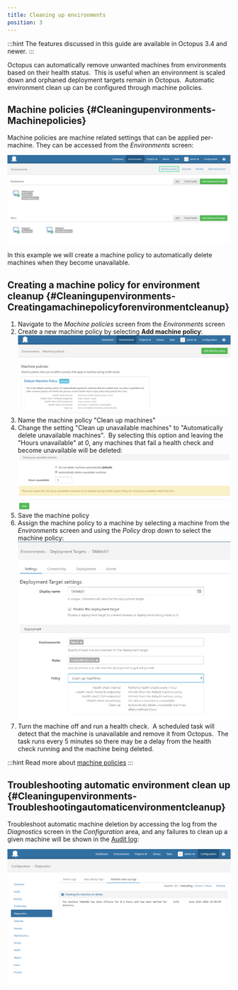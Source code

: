 ```yaml
---
title: Cleaning up environments
position: 3
---
```


:::hint
The features discussed in this guide are available in Octopus 3.4 and newer.
:::

Octopus can automatically remove unwanted machines from environments based on their health status.  This is useful when an environment is scaled down and orphaned deployment targets remain in Octopus.  Automatic environment clean up can be configured through machine policies.

## Machine policies {#Cleaningupenvironments-Machinepolicies}

Machine policies are machine related settings that can be applied per-machine. They can be accessed from the *Environments* screen:

![](/docs/images/5669267/5865576.png "width=500")

In this example we will create a machine policy to automatically delete machines when they become unavailable.

## Creating a machine policy for environment cleanup {#Cleaningupenvironments-Creatingamachinepolicyforenvironmentcleanup}

1. Navigate to the *Machine policies* screen from the *Environments* screen
2. Create a new machine policy by selecting **Add machine policy**:
![](/docs/images/5669267/5865577.png "width=500")
3. Name the machine policy "Clean up machines"
4. Change the setting "Clean up unavailable machines" to "Automatically delete unavailable machines".  By selecting this option and leaving the "Hours unavailable" at 0, any machines that fail a health check and become unavailable will be deleted:
![](/docs/images/5669267/5865578.png "width=500")
5. Save the machine policy
6. Assign the machine policy to a machine by selecting a machine from the *Environments* screen and using the *Policy* drop down to select the machine policy:
![](/docs/images/5669267/5865579.png "width=500")
7. Turn the machine off and run a health check.  A scheduled task will detect that the machine is unavailable and remove it from Octopus.  The task runs every 5 minutes so there may be a delay from the health check running and the machine being deleted.

:::hint
Read more about [machine policies](/docs/key-concepts/environments/machine-policies.md)
:::

## Troubleshooting automatic environment clean up {#Cleaningupenvironments-Troubleshootingautomaticenvironmentcleanup}

Troubleshoot automatic machine deletion by accessing the log from the *Diagnostics* screen in the *Configuration* area, and any failures to clean up a given machine will be shown in the [Audit log](/docs/administration/auditing.md):

![](/docs/images/5669267/5865580.png "width=500")
